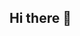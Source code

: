 ## Hi there 👋

<!--
**omalfantit/omalfantit** is a ✨ _special_ ✨ repository because its `README.md` (this file) appears on your GitHub profile.

Here are some ideas to get you started:

- 🔭 Trabajo en Medio Ambiente y me interesa cambio climático, políticas públicas y relaciones internacionales
- 🌱 Estoy estudiando un magister en Ciencias Políticas
- 👯 Estoy recién conociendo esto
- 😄 Pronouns: él/he
-->
